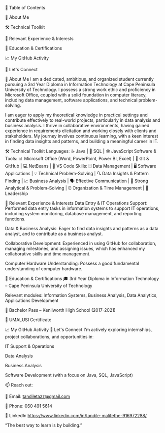 🧭 Table of Contents

📌 About Me

🛠 Technical Toolkit

📂 Relevant Experience & Interests

🧾 Education & Certifications

📈 My GitHub Activity

🤝 Let's Connect

📌 About Me
I am a dedicated, ambitious, and organized student currently pursuing a 3rd Year Diploma in Information Technology at Cape Peninsula University of Technology. I possess a strong work ethic and proficiency in Microsoft Office, coupled with a solid foundation in computer literacy, including data management, software applications, and technical problem-solving.

I am eager to apply my theoretical knowledge in practical settings and contribute effectively to real-world projects, particularly in data analysis and business analysis. I thrive in collaborative environments, having gained experience in requirements elicitation and working closely with clients and stakeholders. My journey involves continuous learning, with a keen interest in finding data insights and patterns, and building a meaningful career in IT.

🛠 Technical Toolkit
Languages: ☕ Java | 🐘 SQL | 🕸️ JavaScript
Software & Tools: 📊 Microsoft Office (Word, PowerPoint, Power BI, Excel) | 🐙 Git & GitHub | 💻 NetBeans | 📝 VS Code
Skills: 🗄️ Data Management | 🖥️ Software Applications | 💡 Technical Problem-Solving | 🔍 Data Insights & Pattern Finding | 📈 Business Analysis | 🗣️ Effective Communication | 💪 Strong Analytical & Problem-Solving | ⏰ Organization & Time Management | 🌟 Leadership

📂 Relevant Experience & Interests
Data Entry & IT Operations Support: Performed data entry tasks in information systems to support IT operations, including system monitoring, database management, and reporting functions.

Data & Business Analysis: Eager to find data insights and patterns as a data analyst, and to contribute as a business analyst.

Collaborative Development: Experienced in using GitHub for collaboration, managing milestones, and assigning issues, which has enhanced my collaborative skills and time management.

Computer Hardware Understanding: Possess a good fundamental understanding of computer hardware.

🧾 Education & Certifications
🎓 3rd Year Diploma in Information Technology – Cape Peninsula University of Technology

Relevant modules: Information Systems, Business Analysis, Data Analytics, Applications Development

🏫 Bachelor Pass – Kenilworth High School (2017-2021)

📜 UMALUSI Certificate

📈 My GitHub Activity
🤝 Let's Connect
I'm actively exploring internships, project collaborations, and opportunities in:

IT Support & Operations

Data Analysis

Business Analysis

Software Development (with a focus on Java, SQL, JavaScript)

📫 Reach out:

📧 Email: tandiletazz@gmail.com

📱 Phone: 060 491 5614

🔗 LinkedIn https://www.linkedin.com/in/tandile-malifethe-916972288/

“The best way to learn is by building.”
